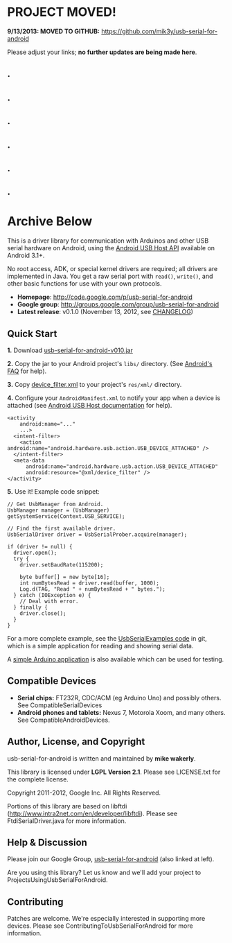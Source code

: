 # PROJECT MOVED! #

**9/13/2013: MOVED TO GITHUB:** https://github.com/mik3y/usb-serial-for-android

Please adjust your links; **no further updates are being made here**.

## . ##
## . ##
## . ##
## . ##
## . ##
## . ##

# Archive Below #

This is a driver library for communication with Arduinos and other USB serial hardware on Android, using the [Android USB Host API](http://developer.android.com/guide/topics/connectivity/usb/host.html) available on Android 3.1+.

No root access, ADK, or special kernel drivers are required; all drivers are implemented in Java.  You get a raw serial port with `read()`, `write()`, and other basic functions for use with your own protocols.

  * **Homepage**: http://code.google.com/p/usb-serial-for-android
  * **Google group**: http://groups.google.com/group/usb-serial-for-android
  * **Latest release**: v0.1.0 (November 13, 2012, see [CHANGELOG](http://usb-serial-for-android.googlecode.com/git/CHANGELOG.txt))

## Quick Start ##

**1.** Download [usb-serial-for-android-v010.jar](http://usb-serial-for-android.googlecode.com/files/usb-serial-for-android-v010.jar)

**2.** Copy the jar to your Android project's `libs/` directory. (See [Android's FAQ](http://developer.android.com/guide/faq/commontasks.html#addexternallibrary) for help).

**3.** Copy [device\_filter.xml](http://usb-serial-for-android.googlecode.com/git/UsbSerialExamples/res/xml/device_filter.xml) to your project's `res/xml/` directory.

**4.** Configure your `AndroidManifest.xml` to notify your app when a device is attached (see [Android USB Host documentation](http://developer.android.com/guide/topics/connectivity/usb/host.html#discovering-d) for help).

```
<activity
    android:name="..."
    ...>
  <intent-filter>
    <action android:name="android.hardware.usb.action.USB_DEVICE_ATTACHED" />
  </intent-filter>
  <meta-data
      android:name="android.hardware.usb.action.USB_DEVICE_ATTACHED" 
      android:resource="@xml/device_filter" />
</activity>
```

**5.** Use it! Example code snippet:

```
// Get UsbManager from Android.
UsbManager manager = (UsbManager) getSystemService(Context.USB_SERVICE);

// Find the first available driver.
UsbSerialDriver driver = UsbSerialProber.acquire(manager);

if (driver != null) {
  driver.open();
  try {
    driver.setBaudRate(115200);
    
    byte buffer[] = new byte[16];
    int numBytesRead = driver.read(buffer, 1000);
    Log.d(TAG, "Read " + numBytesRead + " bytes.");
  } catch (IOException e) {
    // Deal with error.
  } finally {
    driver.close();
  } 
}
```

For a more complete example, see the [UsbSerialExamples code](http://code.google.com/p/usb-serial-for-android/source/browse/#git%2FUsbSerialExamples) in git, which is a simple application for reading and showing serial data.

A [simple Arduino application](http://code.google.com/p/usb-serial-for-android/source/browse/#git%2Farduino) is also available which can be used for testing.

## Compatible Devices ##

  * **Serial chips:** FT232R, CDC/ACM (eg Arduino Uno) and possibly others.  See CompatibleSerialDevices
  * **Android phones and tablets:** Nexus 7, Motorola Xoom, and many others. See CompatibleAndroidDevices.


## Author, License, and Copyright ##

usb-serial-for-android is written and maintained by **mike wakerly**.

This library is licensed under **LGPL Version 2.1**.  Please see LICENSE.txt for the
complete license.

Copyright 2011-2012, Google Inc. All Rights Reserved.

Portions of this library are based on libftdi
(http://www.intra2net.com/en/developer/libftdi).  Please see
FtdiSerialDriver.java for more information.

## Help & Discussion ##

Please join our Google Group, [usb-serial-for-android](https://groups.google.com/forum/?fromgroups#!forum/usb-serial-for-android) (also linked at left).

Are you using this library? Let us know and we'll add your project to ProjectsUsingUsbSerialForAndroid.


## Contributing ##

Patches are welcome.  We're especially interested in supporting more devices.
Please see ContributingToUsbSerialForAndroid for more information.
